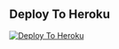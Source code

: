 ## Deploy To Heroku

[![Deploy To Heroku](https://www.herokucdn.com/deploy/button.svg)](https://heroku.com/deploy?template=https://github.com/CrazyMindd/TXTPHEONIX-update)
